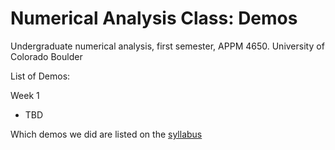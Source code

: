 # Numerical Analysis Class: Demos
Undergraduate numerical analysis, first semester, APPM 4650. University of Colorado Boulder

List of Demos:

Week 1
- TBD


Which demos we did are listed on the [syllabus](../syllabus.md#detailed-list-of-topics)
